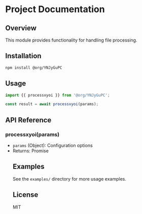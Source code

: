 # Project Documentation

## Overview
This module provides functionality for handling file processing.

## Installation
```bash
npm install @org/YNJyGuPC
```

## Usage
```javascript
import {{ processxyoi }} from '@org/YNJyGuPC';

const result = await processxyoi(params);
```

## API Reference
### processxyoi(params)
- `params` (Object): Configuration options
- Returns: Promise<Object>

## Examples
See the `examples/` directory for more usage examples.

## License
MIT
